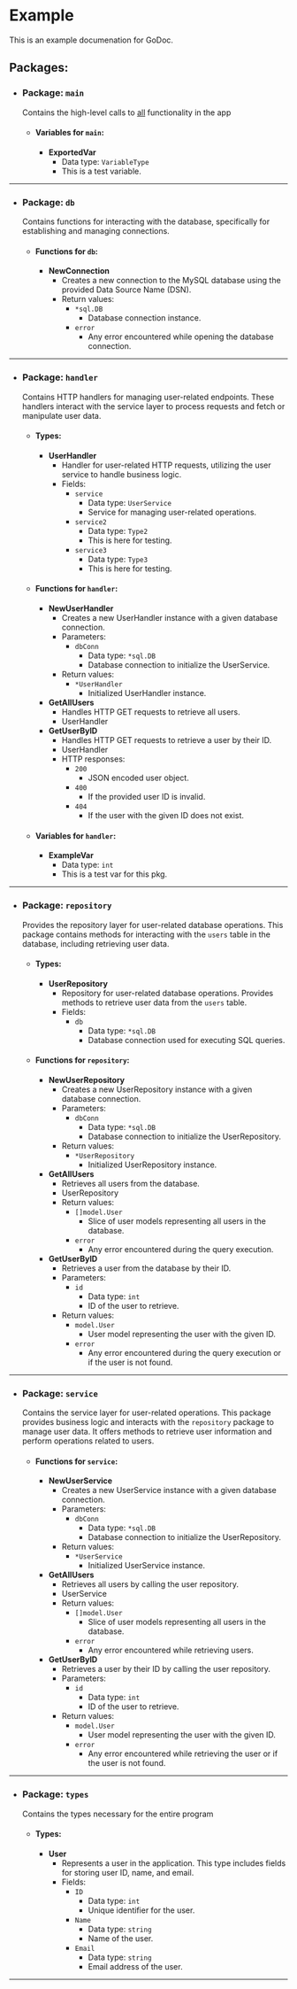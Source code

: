 # Example
This is an example documenation for GoDoc.
## Packages:
  - ### Package: `main`
    Contains the high-level calls to <u>all</u> functionality in the app

      - #### Variables for `main`:
        - **ExportedVar**
          - Data type: `VariableType`
          - This is a test variable.
---
  - ### Package: `db`
    Contains functions for interacting with the database, specifically for establishing and managing connections.

      - #### Functions for `db`:
        - **NewConnection**
          - Creates a new connection to the MySQL database using the provided Data Source Name (DSN).
          - Return values:
              - `*sql.DB`
                -  Database connection instance.
              - `error`
                -  Any error encountered while opening the database connection.
---
  - ### Package: `handler`
    Contains HTTP handlers for managing user-related endpoints. These handlers interact with the service layer to process requests and fetch or manipulate user data.

      - #### Types:
        - **UserHandler**
          - Handler for user-related HTTP requests, utilizing the user service to handle business logic.
          - Fields:
            - `service`
              - Data type: `UserService`
              - Service for managing user-related operations.
            - `service2`
              - Data type: `Type2`
              - This is here for testing.
            - `service3`
              - Data type: `Type3`
              - This is here for testing.
      - #### Functions for `handler`:
        - **NewUserHandler**
          - Creates a new UserHandler instance with a given database connection.
          - Parameters:
              - `dbConn`
                - Data type: `*sql.DB`
                - Database connection to initialize the UserService.
          - Return values:
              - `*UserHandler`
                -  Initialized UserHandler instance.
        - **GetAllUsers**
          - Handles HTTP GET requests to retrieve all users.
          - UserHandler
        - **GetUserByID**
          - Handles HTTP GET requests to retrieve a user by their ID.
          - UserHandler
          - HTTP responses:
              - `200`
                -  JSON encoded user object.
              - `400`
                -  If the provided user ID is invalid.
              - `404`
                -  If the user with the given ID does not exist.
      - #### Variables for `handler`:
        - **ExampleVar**
          - Data type: `int`
          - This is a test var for this pkg.
---
  - ### Package: `repository`
    Provides the repository layer for user-related database operations. This package contains methods for interacting with the `users` table in the database, including retrieving user data.

      - #### Types:
        - **UserRepository**
          - Repository for user-related database operations. Provides methods to retrieve user data from the `users` table.
          - Fields:
            - `db`
              - Data type: `*sql.DB`
              - Database connection used for executing SQL queries.
      - #### Functions for `repository`:
        - **NewUserRepository**
          - Creates a new UserRepository instance with a given database connection.
          - Parameters:
              - `dbConn`
                - Data type: `*sql.DB`
                - Database connection to initialize the UserRepository.
          - Return values:
              - `*UserRepository`
                -  Initialized UserRepository instance.
        - **GetAllUsers**
          - Retrieves all users from the database.
          - UserRepository
          - Return values:
              - `[]model.User`
                -  Slice of user models representing all users in the database.
              - `error`
                -  Any error encountered during the query execution.
        - **GetUserByID**
          - Retrieves a user from the database by their ID.
          - Parameters:
              - `id`
                - Data type: `int`
                - ID of the user to retrieve.
          - Return values:
              - `model.User`
                -  User model representing the user with the given ID.
              - `error`
                -  Any error encountered during the query execution or if the user is not found.
---
  - ### Package: `service`
    Contains the service layer for user-related operations. This package provides business logic and interacts with the `repository` package to manage user data. It offers methods to retrieve user information and perform operations related to users.

      - #### Functions for `service`:
        - **NewUserService**
          - Creates a new UserService instance with a given database connection.
          - Parameters:
              - `dbConn`
                - Data type: `*sql.DB`
                - Database connection to initialize the UserRepository.
          - Return values:
              - `*UserService`
                -  Initialized UserService instance.
        - **GetAllUsers**
          - Retrieves all users by calling the user repository.
          - UserService
          - Return values:
              - `[]model.User`
                -  Slice of user models representing all users in the database.
              - `error`
                -  Any error encountered while retrieving users.
        - **GetUserByID**
          - Retrieves a user by their ID by calling the user repository.
          - Parameters:
              - `id`
                - Data type: `int`
                - ID of the user to retrieve.
          - Return values:
              - `model.User`
                -  User model representing the user with the given ID.
              - `error`
                -  Any error encountered while retrieving the user or if the user is not found.
---
  - ### Package: `types`
    Contains the types necessary for the entire program

      - #### Types:
        - **User**
          - Represents a user in the application. This type includes fields for storing user ID, name, and email.
          - Fields:
            - `ID`
              - Data type: `int`
              - Unique identifier for the user.
            - `Name`
              - Data type: `string`
              - Name of the user.
            - `Email`
              - Data type: `string`
              - Email address of the user.
---
